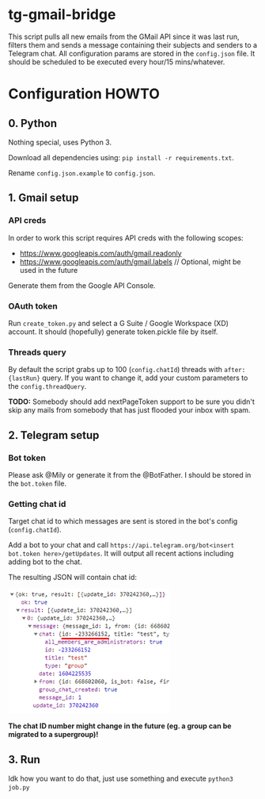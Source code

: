 # tg-gmail-bridge

This script pulls all new emails from the GMail API since it was last run, filters them and sends a message containing their subjects and senders to a Telegram chat.
All configuration params are stored in the `config.json` file.
It should be scheduled to be executed every hour/15 mins/whatever.

# Configuration HOWTO

## 0. Python

Nothing special, uses Python 3.

Download all dependencies using: `pip install -r requirements.txt`.

Rename `config.json.example` to `config.json`.

## 1. Gmail setup

### API creds
In order to work this script requires API creds with the following scopes: 
* https://www.googleapis.com/auth/gmail.readonly
* https://www.googleapis.com/auth/gmail.labels    // Optional, might be used in the future

Generate them from the Google API Console.

### OAuth token
Run `create_token.py` and select a G Suite / Google Workspace (XD) account. It should (hopefully) generate token.pickle file by itself.

### Threads query
By default the script grabs up to 100 (`config.chatId`) threads with `after: {lastRun}` query. If you want to change it, add your custom parameters to the `config.threadQuery`.

**TODO:** Somebody should add nextPageToken support to be sure you didn't skip any mails from somebody that has just flooded your inbox with spam.

## 2. Telegram setup
### Bot token
Please ask @Mily or generate it from the @BotFather. I should be stored in the `bot.token` file.

### Getting chat id
Target chat id to which messages are sent is stored in the bot's config (`config.chatId`).

Add a bot to your chat and call `https://api.telegram.org/bot<insert bot.token here>/getUpdates`.
It will output all recent actions including adding bot to the chat.

The resulting JSON will contain chat id:

![Chat ID](./docs/chat_id.png)

**The chat ID number might change in the future (eg. a group can be migrated to a supergroup)!**

## 3. Run

Idk how you want to do that, just use something and execute `python3 job.py`
